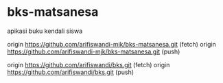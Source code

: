 # bks-matsanesa
apikasi buku kendali siswa

origin  https://github.com/arifiswandi-mjk/bks-matsanesa.git (fetch)
origin  https://github.com/arifiswandi-mjk/bks-matsanesa.git (push)

origin  https://github.com/arifiswandi/bks.git (fetch)
origin  https://github.com/arifiswandi/bks.git (push)